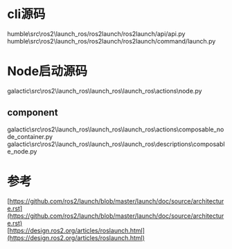 # cli源码

humble\src\ros2\launch_ros/ros2launch/ros2launch/api/api.py<br />humble\src\ros2\launch_ros/ros2launch/ros2launch/command/launch.py

# Node启动源码

galactic\src\ros2\launch_ros\launch_ros\launch_ros\actions\node.py

## component

galactic\src\ros2\launch_ros\launch_ros\launch_ros\actions\composable_node_container.py  <br />galactic\src\ros2\launch_ros\launch_ros\launch_ros\descriptions\composable_node.py

# 参考

[https://github.com/ros2/launch/blob/master/launch/doc/source/architecture.rst](https://github.com/ros2/launch/blob/master/launch/doc/source/architecture.rst)<br />[https://design.ros2.org/articles/roslaunch.html](https://design.ros2.org/articles/roslaunch.html)
